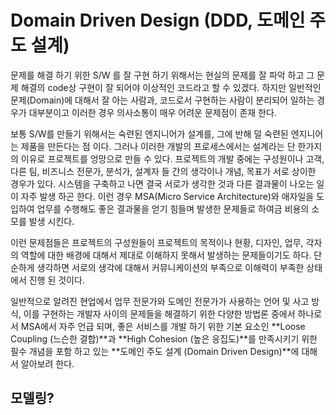 # Domain Driven Design (DDD, 도메인 주도 설계)

문제를 해결 하기 위한 S/W 를 잘 구현 하기 위해서는 현실의 문제를 잘 파악 하고 그 문제 해결의 code상 구현이 잘 되어야 이상적인 코드라고 할 수 있겠다. 하지만 일반적인 문제(Domain)에 대해서 잘 아는 사람과, 코드로서 구현하는 사람이 분리되어 일하는 경우가 대부분이고 이러한 경우 의사소통이 매우 어려운 문제점이 존재 한다. 

보통 S/W를 만들기 위해서는 숙련된 엔지니어가 설계를, 그에 반해 덜 숙련된 엔지니어는 제품을 만든다는 점 이다. 그러나 이러한 개발의 프로세스에서는 설계라는 단 한가지의 이유로 프로젝트를 엉망으로 만들 수 있다.
프로젝트의 개발 중에는 구성원이나 고객, 다른 팀, 비즈니스 전문가, 분석가, 설계자 들 간의 생각이나 개념, 목표가 서로 상이한 경우가 있다. 시스템을 구축하고 나면 결국 서로가 생각한 것과 다른 결과물이 나오는 일 이 자주 발생 하곤 한다. 이런 경우 MSA(Micro Service Architecture)와 애자일을 도입하여 업무를 수행해도 좋은 결과물을 얻기 힘들며 발생한 문제들로 하여금 비용의 소모를 발생 시킨다. 

이런 문제점들은 프로젝트의 구성원들이 프로젝트의 목적이나 현황, 디자인, 업무, 각자의 역할에 대한 배경에 대해서 제대로 이해하지 못해서 발생하는 문제들이기도 하다. 단순하게 생각하면 서로의 생각에 대해서 커뮤니케이션의 부족으로 이해력이 부족한 상태에서 진행 된 것이다.  

일반적으로 알려진 현업에서 업무 전문가와 도메인 전문가가 사용하는 언어 및 사고 방식, 이를 구현하는 개발자 사이의 문제들을 해결하기 위한 다양한 방법론 중에서 하나로서 MSA에서 자주 언급 되며, 좋은 서비스를 개발 하기 위한 기본 요소인 **Loose Coupling (느슨한 결합)**과 **High Cohesion (높은 응집도)**를 만족시키기 위한 필수 개념을 포함 하고 있는 **도메인 주도 설계 (Domain Driven Design)**에 대해서 알아보려 한다. 

## 모델링? 


